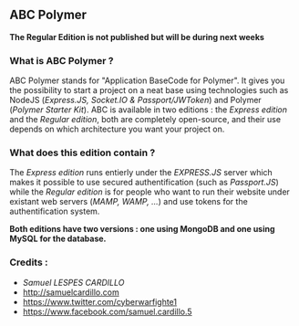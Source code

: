 ## ABC Polymer

**The Regular Edition is not published but will be during next weeks**

### What is ABC Polymer ?

ABC Polymer stands for "Application BaseCode for Polymer". It gives you the possibility to start a project on a neat base using technologies such as NodeJS (*Express.JS, Socket.IO & Passport/JWToken*) and Polymer (*Polymer Starter Kit*). ABC is available in two editions : the *Express edition* and the *Regular edition*, both are completely open-source, and their use depends on which architecture you want your project on.

### What does this edition contain ?
                  
The *Express edition* runs entierly under the *EXPRESS.JS* server which makes it possible to use secured authentification (such as *Passport.JS*) while the *Regular edition* is for people who want to run their website under existant web servers (*MAMP, WAMP, ...*) and use tokens for the authentification system.

**Both editions have two versions : one using MongoDB and one using MySQL for the database.**

### Credits :

* *Samuel LESPES CARDILLO*
* http://samuelcardillo.com
* https://www.twitter.com/cyberwarfighte1
* https://www.facebook.com/samuel.cardillo.5
